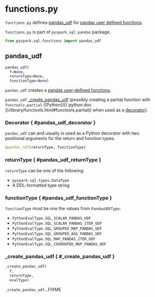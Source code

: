 # functions.py

`functions.py` defines [pandas_udf](#pandas_udf) for [pandas user defined functions](../../../overview.md#pandas-user-defined-functions).

`functions.py` is part of `pyspark.sql.pandas` package.

```python
from pyspark.sql.functions import pandas_udf
```

## <span id="pandas_udf"> pandas_udf

```python
pandas_udf(
  f=None,
  returnType=None,
  functionType=None)
```

`pandas_udf` creates a [pandas user-defined functions](../../../overview.md#pandas-user-defined-functions).

`pandas_udf` [_create_pandas_udf](#_create_pandas_udf) (possibly creating a partial function with `functools.partial` ([Python]({{ python.doc }}/library/functools.html#functools.partial)) when used as a [decorator](#pandas_udf_decorator)).

### Decorator { #pandas_udf_decorator }

`pandas_udf` can and usually is used as a Python decorator with two positional arguments for the return and function types.

```py
@pandas_udf(returnType, functionType)
```

### returnType { #pandas_udf_returnType }

`returnType` can be one of the following:

* `pyspark.sql.types.DataType`
* A DDL-formatted type string

### functionType { #pandas_udf_functionType }

`functionType` must be one the values from `PandasUDFType`:

* `PythonEvalType.SQL_SCALAR_PANDAS_UDF`
* `PythonEvalType.SQL_SCALAR_PANDAS_ITER_UDF`
* `PythonEvalType.SQL_GROUPED_MAP_PANDAS_UDF`
* `PythonEvalType.SQL_GROUPED_AGG_PANDAS_UDF`
* `PythonEvalType.SQL_MAP_PANDAS_ITER_UDF`
* `PythonEvalType.SQL_COGROUPED_MAP_PANDAS_UDF`

### _create_pandas_udf { #_create_pandas_udf }

```py
_create_pandas_udf(
  f,
  returnType,
  evalType)
```

`_create_pandas_udf`...FIXME
